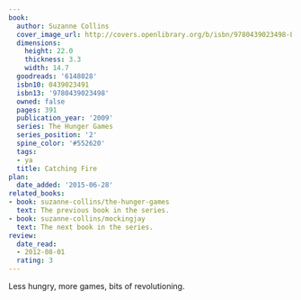 ```yaml
---
book:
  author: Suzanne Collins
  cover_image_url: http://covers.openlibrary.org/b/isbn/9780439023498-L.jpg
  dimensions:
    height: 22.0
    thickness: 3.3
    width: 14.7
  goodreads: '6148028'
  isbn10: 0439023491
  isbn13: '9780439023498'
  owned: false
  pages: 391
  publication_year: '2009'
  series: The Hunger Games
  series_position: '2'
  spine_color: '#552620'
  tags:
  - ya
  title: Catching Fire
plan:
  date_added: '2015-06-28'
related_books:
- book: suzanne-collins/the-hunger-games
  text: The previous book in the series.
- book: suzanne-collins/mockingjay
  text: The next book in the series.
review:
  date_read:
  - 2012-08-01
  rating: 3
---
```


Less hungry, more games, bits of revolutioning.
